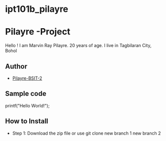 # ipt101b_pilayre
# Pilayre -Project
Hello ! I am Marvin Ray Pilayre. 20 years of age. I live in Tagbilaran City, Bohol
## Author
* [Pilayre-BSIT-2](https://github.com/peelieree-BSIT-2)
## Sample code
printf("Hello World!");
## How to Install
- Step 1: Download the zip file or use git clone
new branch 1 new branch 2